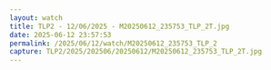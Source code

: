 ```yaml
---
layout: watch
title: TLP2 - 12/06/2025 - M20250612_235753_TLP_2T.jpg
date: 2025-06-12 23:57:53
permalink: /2025/06/12/watch/M20250612_235753_TLP_2
capture: TLP2/2025/202506/20250612/M20250612_235753_TLP_2T.jpg
---
```

